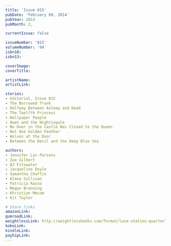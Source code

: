 ```yaml
---
title: 'Issue 015'
pubDate: 'February 08, 2014'
pubYear: 2014
pubMonth: 2,

currentIssue: false

issueNumber: '015'
volumeNumber: '04'
isbn10: 
isbn13: 

coverImage: 
coverTitle: 

artistName: 
artistLink: 

stories:
- Editorial, Issue 015
- The Borrowed Trunk
- Halfway Between Asleep and Dead
- The Twelfth Princess
- Wallpaper People
- Owen and the Nightingale
- No Door in the Castle Was Closed to the Queen
- Not One Golden Feather
- Wolves at the Door
- Between the Devil and the Deep Blue Sea

authors:
- Jennifer Lyn Parsons
- Zoe Gilbert
- AJ Fitzwater
- Jacqueline Doyle
- Samantha Chaffin
- Alena Sullivan
- Patricia Russo
- Megan Branning
- Khristian Mecom
- Kit Taylor

# Store links
amazonLink: 
gumroadLink: 
weightlessLink: http://weightlessbooks.com/format/luna-station-quarterly-issue-15/
koboLink: 
kindleLink: 
payhipLink: 
---
```

